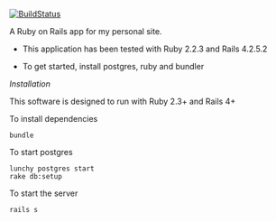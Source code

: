 [![BuildStatus](http://img.shields.io/travis/callumanderson/com-callum-anderson/develop.svg?style=flat)](https://travis-ci.org/callumanderson/com-callum-anderson)

A Ruby on Rails app for my personal site.

* This application has been tested with Ruby 2.2.3 and Rails 4.2.5.2

* To get started, install postgres, ruby and bundler

*Installation*

This software is designed to run with Ruby 2.3+ and Rails 4+

To install dependencies
````
bundle
````
To start postgres
````
lunchy postgres start
rake db:setup
````
To start the server
````
rails s
````
